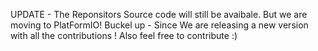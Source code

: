 UPDATE - The Reponsitors Source code will still be avaibale. But we are moving to PlatFormIO! Buckel up - Since We are releasing a new version with all the contributions ! Also feel free to contribute :)
